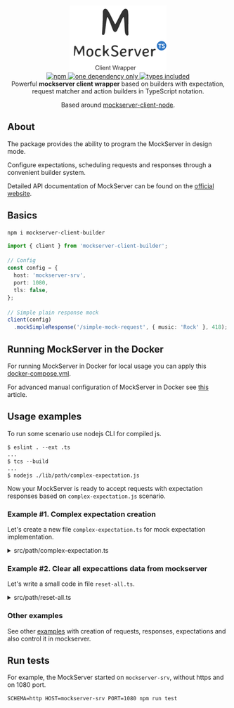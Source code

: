 <div align="center">
    <img src="assets/mockserver-client-builder.png" alt="mockserver-client-builder"/>
</div>

<div align="center">
  <a href="https://npmjs.org/package/mockserver-client-builder">
    <img alt="npm" src="https://img.shields.io/npm/v/mockserver-client-builder.svg" />
  </a>
  <a href="https://npmjs.org/package/mockserver-client-builder">
    <img alt="one dependency only" src="https://badgen.net/bundlephobia/dependency-count/mockserver-client-builder" />
  </a>
  <a href="https://npmjs.org/package/mockserver-client-builder">
    <img alt="types included" src="https://badgen.net/npm/types/mockserver-client-builder" />
  </a>
</div>

<div align="center">
  Powerful <strong>mockserver client wrapper</strong> based on builders with expectation, request matcher and action builders in TypeScript notation.

  Based around <a href="https://github.com/mock-server/mockserver-client-node">mockserver-client-node</a>.
</div>

## About

The package provides the ability to program the MockServer in design mode.

Configure expectations, scheduling requests and responses through a convenient builder system.

Detailed API documentation of MockServer can be found on the [official website](https://www.mock-server.com).

## Basics

```
npm i mockserver-client-builder
```

```typescript
import { client } from 'mockserver-client-builder';

// Config
const config = {
  host: 'mockserver-srv',
  port: 1080,
  tls: false,
};

// Simple plain response mock
client(config)
  .mockSimpleResponse('/simple-mock-request', { music: 'Rock' }, 418);
```

## Running MockServer in the Docker

For running MockServer in Docker for local usage you can apply 
this [docker-compose.yml](./docker-compose.yml).

For advanced manual configuration of MockServer in Docker
see [this](https://www.mock-server.com/where/docker.html) article.

## Usage examples

To run some scenario use nodejs CLI for compiled js.

```shell
$ eslint . --ext .ts
...
$ tcs --build
...
$ nodejs ./lib/path/complex-expectation.js
```

Now your MockServer is ready to accept requests with expectation responses based on `complex-expectation.js` scenario.

### Example #1. Complex expectation creation

Let's create a new file `complex-expectation.ts` for mock expectation implementation.
<details>
  <summary>src/path/complex-expectation.ts</summary>

```typescript
import {
  client, expectation, request, response,
} from 'mockserver-client-builder';

/**
 * Complex expectation building with some advanced params for request matcher, response and expectation.
 * @see {@link https://www.mock-server.com/mock_server/creating_expectations.html}
 */

// Config
const config = {
  host: 'mockserver-srv',
  port: 1080,
  tls: false,
};

// Expectation
const expectationBuilder = expectation()
// When we send request
  .when(
    request()
      .withMethod('GET')
      .withPath('/cities')
      .withQueryStringParameters({
        'filter[id]': ['11', '12'],
        code: ['61'],
      }),
  )
// We expect a respond
  .action(
    response()
      .withStatusCode(200)
      .withBody({
        items: [
          {
            id: '1',
            name: 'Ростов-на-Дону',
          },
          {
            id: '2',
            name: 'Москва',
          },
          {
            id: '3',
            name: 'Таганрог',
          },
        ],
      })
      .withCookies({
        session_id: 'Rftre5638jucg93',
      })
      .withHeaders({
        'Content-Type': [
          'application/json; charset=utf-8',
        ],
        'Cache-Control': [
          'public, max-age=86400',
        ],
        'X-Vendor': [
          'Oleg Chulakov Studio',
        ],
      }),
  )
// Sets priority of expectation
  .withPriority(100)
// After 2 calls the expectation will be cleared
  .withTimes({
    remainingTimes: 2,
  })
// After 30 seconds the expectation will be deleted
  .withTimeToLive({
    timeUnit: 'SECONDS',
    timeToLive: 30,
  })
// Set custom expectation id for simple update (replace)
  .withId('the-on-of-123');

// Send our expectation into mocksever
client(config)
  .mockAnyResponse(expectationBuilder)
  .then((/* value */) => {
    console.log('OK: /cities');
  }, (/* reason */) => {
    console.log('FAIL: /cities');
  });

```
</details>

### Example #2. Clear all expecattions data from mockserver

Let's write a small code in file `reset-all.ts`.

<details>
  <summary>src/path/reset-all.ts</summary>

```typescript
import { client } from 'mockserver-client-builder';

/**
 * Clear & resets all data: logs, expectations.
 *
 * @see {@link https://www.mock-server.com/mock_server/clearing_and_resetting.html}
 */

// Config
const config = {
  host: 'mockserver-srv',
  port: 1080,
  tls: false,
};

// Reset all saved expectations in Mockserver
client(config)
  .reset()
  .then((/* value */) => {
    console.log('OK: Clear All');
  }, (/* reason */) => {
    console.log('FAIL: Clear All');
  });

```
</details>

### Other examples

See other [examples](./examples) with creation of requests, responses, expectations and also control it in mockserver.

## Run tests

For example, the MockServer started on `mockserver-srv`, without https and on 1080 port.

```shell
SCHEMA=http HOST=mockserver-srv PORT=1080 npm run test
```